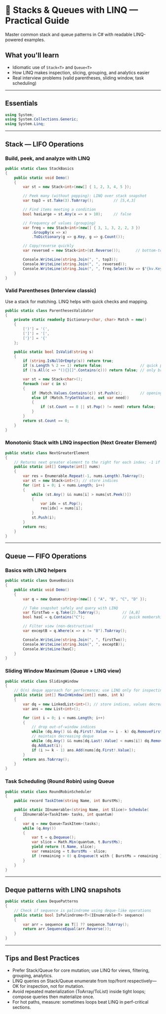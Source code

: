 # 🧱 Stacks & Queues with LINQ — Practical Guide

Master common stack and queue patterns in C# with readable LINQ-powered examples.

## What you'll learn
- Idiomatic use of `Stack<T>` and `Queue<T>`
- How LINQ makes inspection, slicing, grouping, and analytics easier
- Real interview problems (valid parentheses, sliding window, task scheduling)

---

## Essentials

```csharp
using System;
using System.Collections.Generic;
using System.Linq;
```

---

## Stack<T> — LIFO Operations

### Build, peek, and analyze with LINQ
```csharp
public static class StackBasics
{
    public static void Demo()
    {
        var st = new Stack<int>(new[] { 1, 2, 3, 4, 5 });

        // Peek many (without popping): LINQ over stack snapshot
        var top3 = st.Take(3).ToArray();         // [5,4,3]

        // Find items meeting a condition
        bool hasLarge = st.Any(x => x > 10);     // false

        // Frequency of values (grouping)
        var freq = new Stack<int>(new[] { 3, 1, 3, 2, 2, 3 })
            .GroupBy(x => x)
            .ToDictionary(g => g.Key, g => g.Count());

        // Copy/reverse quickly
        var reversed = new Stack<int>(st.Reverse());       // bottom-to-top copy

        Console.WriteLine(string.Join(", ", top3));
        Console.WriteLine(string.Join(", ", reversed));
        Console.WriteLine(string.Join(", ", freq.Select(kv => $"{kv.Key}:{kv.Value}")));
    }
}
```

### Valid Parentheses (Interview classic)
Use a stack for matching. LINQ helps with quick checks and mapping.
```csharp
public static class ParenthesesValidator
{
    private static readonly Dictionary<char, char> Match = new()
    {
        [')'] = '(',
        [']'] = '[',
        ['}'] = '{'
    };

    public static bool IsValid(string s)
    {
        if (string.IsNullOrEmpty(s)) return true;
        if (s.Length % 2 == 1) return false;                 // quick prune
        if (!s.All(c => "(){}[]".Contains(c))) return false; // only bracket chars

        var st = new Stack<char>();
        foreach (var c in s)
        {
            if (Match.Values.Contains(c)) st.Push(c);        // opening
            else if (Match.TryGetValue(c, out var need))
            {
                if (st.Count == 0 || st.Pop() != need) return false;
            }
        }
        return st.Count == 0;
    }
}
```

### Monotonic Stack with LINQ inspection (Next Greater Element)
```csharp
public static class NextGreaterElement
{
    // Returns next greater element to the right for each index; -1 if none
    public static int[] Compute(int[] nums)
    {
        var res = Enumerable.Repeat(-1, nums.Length).ToArray();
        var st = new Stack<int>(); // store indices
        for (int i = 0; i < nums.Length; i++)
        {
            while (st.Any() && nums[i] > nums[st.Peek()])
            {
                var idx = st.Pop();
                res[idx] = nums[i];
            }
            st.Push(i);
        }
        return res;
    }
}
```

---

## Queue<T> — FIFO Operations

### Basics with LINQ helpers
```csharp
public static class QueueBasics
{
    public static void Demo()
    {
        var q = new Queue<string>(new[] { "A", "B", "C", "D" });

        // Take snapshot safely and query with LINQ
        var firstTwo = q.Take(2).ToArray();          // [A,B]
        bool hasC = q.Contains("C");                 // quick membership

        // Filter view (non-destructive)
        var exceptB = q.Where(x => x != "B").ToArray();

        Console.WriteLine(string.Join(", ", firstTwo));
        Console.WriteLine(string.Join(", ", exceptB));
        Console.WriteLine(hasC);
    }
}
```

### Sliding Window Maximum (Queue + LINQ view)
```csharp
public static class SlidingWindow
{
    // O(n) deque approach for performance; use LINQ only for inspecting results
    public static int[] MaxInWindow(int[] nums, int k)
    {
        var dq = new LinkedList<int>(); // store indices, values decreasing
        var ans = new List<int>();

        for (int i = 0; i < nums.Length; i++)
        {
            // drop out-of-window indices
            while (dq.Any() && dq.First!.Value <= i - k) dq.RemoveFirst();
            // maintain decreasing deque
            while (dq.Any() && nums[dq.Last!.Value] < nums[i]) dq.RemoveLast();
            dq.AddLast(i);
            if (i >= k - 1) ans.Add(nums[dq.First!.Value]);
        }
        return ans.ToArray();
    }
}
```

### Task Scheduling (Round Robin) using Queue
```csharp
public static class RoundRobinScheduler
{
    public record TaskItem(string Name, int BurstMs);

    public static IEnumerable<(string Name, int Slice)> Schedule(
        IEnumerable<TaskItem> tasks, int quantum)
    {
        var q = new Queue<TaskItem>(tasks);
        while (q.Any())
        {
            var t = q.Dequeue();
            var slice = Math.Min(quantum, t.BurstMs);
            yield return (t.Name, slice);
            var remaining = t.BurstMs - slice;
            if (remaining > 0) q.Enqueue(t with { BurstMs = remaining });
        }
    }
}
```

---

## Deque patterns with LINQ snapshots
```csharp
public static class DequePatterns
{
    // Check if sequence is palindrome using deque-like operations
    public static bool IsPalindrome<T>(IEnumerable<T> sequence)
    {
        var arr = sequence as T[] ?? sequence.ToArray();
        return arr.SequenceEqual(arr.Reverse());
    }
}
```

---

## Tips and Best Practices
- Prefer Stack/Queue for core mutation; use LINQ for views, filtering, grouping, analytics.
- LINQ queries on Stack/Queue enumerate from top/front respectively—OK for inspection, not for mutation.
- Avoid repeated materialization (ToArray/ToList) inside tight loops; compose queries then materialize once.
- For hot paths, measure: sometimes loops beat LINQ in perf-critical sections.
